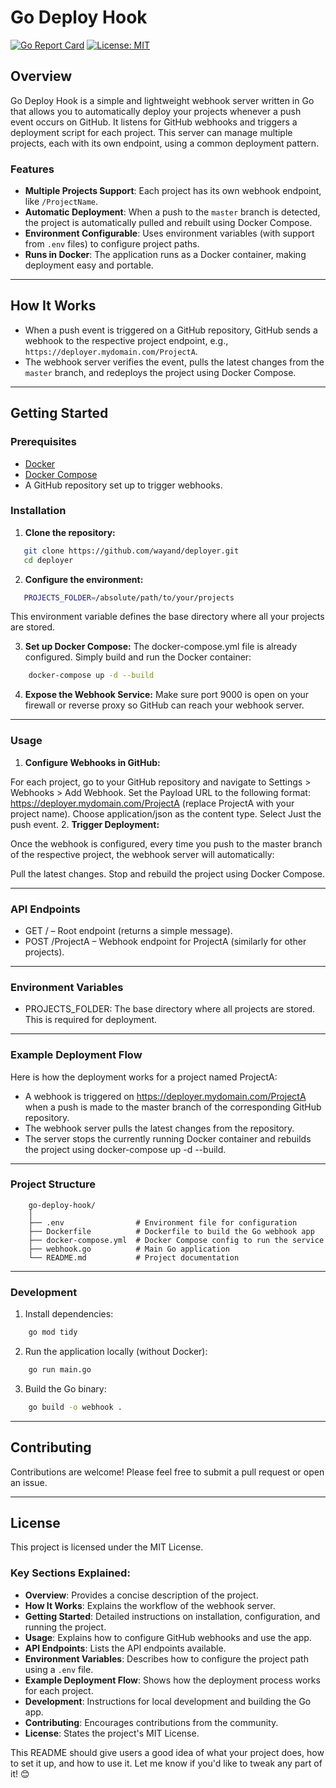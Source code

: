 # Go Deploy Hook

[![Go Report Card](https://goreportcard.com/badge/github.com/wayand/deployer)](https://goreportcard.com/report/github.com/wayand/deployer)
[![License: MIT](https://img.shields.io/badge/License-MIT-yellow.svg)](https://opensource.org/licenses/MIT)

## Overview

Go Deploy Hook is a simple and lightweight webhook server written in Go that allows you to automatically deploy your projects whenever a push event occurs on GitHub. It listens for GitHub webhooks and triggers a deployment script for each project. This server can manage multiple projects, each with its own endpoint, using a common deployment pattern.

### Features

- **Multiple Projects Support**: Each project has its own webhook endpoint, like `/ProjectName`.
- **Automatic Deployment**: When a push to the `master` branch is detected, the project is automatically pulled and rebuilt using Docker Compose.
- **Environment Configurable**: Uses environment variables (with support from `.env` files) to configure project paths.
- **Runs in Docker**: The application runs as a Docker container, making deployment easy and portable.

---

## How It Works

- When a push event is triggered on a GitHub repository, GitHub sends a webhook to the respective project endpoint, e.g., `https://deployer.mydomain.com/ProjectA`.
- The webhook server verifies the event, pulls the latest changes from the `master` branch, and redeploys the project using Docker Compose.

---

## Getting Started

### Prerequisites

- [Docker](https://docs.docker.com/get-docker/)
- [Docker Compose](https://docs.docker.com/compose/install/)
- A GitHub repository set up to trigger webhooks.

### Installation

1. **Clone the repository:**

```bash
   git clone https://github.com/wayand/deployer.git
   cd deployer
```

2. **Configure the environment:**

```bash
   PROJECTS_FOLDER=/absolute/path/to/your/projects
```
   This environment variable defines the base directory where all your projects are stored.

3. **Set up Docker Compose:**
    The docker-compose.yml file is already configured. Simply build and run the Docker container:

```bash
    docker-compose up -d --build
```

4. **Expose the Webhook Service:**
    Make sure port 9000 is open on your firewall or reverse proxy so GitHub can reach your webhook server.

---
### Usage

1. **Configure Webhooks in GitHub:**

For each project, go to your GitHub repository and navigate to Settings > Webhooks > Add Webhook.
Set the Payload URL to the following format: https://deployer.mydomain.com/ProjectA (replace ProjectA with your project name).
Choose application/json as the content type.
Select Just the push event.
2. **Trigger Deployment:**

Once the webhook is configured, every time you push to the master branch of the respective project, the webhook server will automatically:

Pull the latest changes.
Stop and rebuild the project using Docker Compose.

---
### API Endpoints
- GET / – Root endpoint (returns a simple message).
- POST /ProjectA – Webhook endpoint for ProjectA (similarly for other projects).

---
### Environment Variables
- PROJECTS_FOLDER: The base directory where all projects are stored. This is required for deployment.

---
### Example Deployment Flow
Here is how the deployment works for a project named ProjectA:

- A webhook is triggered on https://deployer.mydomain.com/ProjectA when a push is made to the master branch of the corresponding GitHub repository.
- The webhook server pulls the latest changes from the repository.
- The server stops the currently running Docker container and rebuilds the project using docker-compose up -d --build.

---
### Project Structure

```text
    go-deploy-hook/
    │
    ├── .env                # Environment file for configuration
    ├── Dockerfile          # Dockerfile to build the Go webhook app
    ├── docker-compose.yml  # Docker Compose config to run the service
    ├── webhook.go          # Main Go application
    └── README.md           # Project documentation

```

---
### Development

1. Install dependencies:
```bash
    go mod tidy
```

2. Run the application locally (without Docker):
```bash
    go run main.go
```

3. Build the Go binary:
```bash
    go build -o webhook .
```

---
## Contributing
Contributions are welcome! Please feel free to submit a pull request or open an issue.

---
## License
This project is licensed under the MIT License.


### Key Sections Explained:
- **Overview**: Provides a concise description of the project.
- **How It Works**: Explains the workflow of the webhook server.
- **Getting Started**: Detailed instructions on installation, configuration, and running the project.
- **Usage**: Explains how to configure GitHub webhooks and use the app.
- **API Endpoints**: Lists the API endpoints available.
- **Environment Variables**: Describes how to configure the project path using a `.env` file.
- **Example Deployment Flow**: Shows how the deployment process works for each project.
- **Development**: Instructions for local development and building the Go app.
- **Contributing**: Encourages contributions from the community.
- **License**: States the project's MIT License.

This README should give users a good idea of what your project does, how to set it up, and how to use it. Let me know if you'd like to tweak any part of it! 😊
